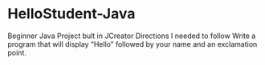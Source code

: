 # HelloStudent-Java
Beginner Java Project bult in JCreator
Directions I needed to follow
Write a program that will display “Hello” followed by your name and an exclamation point.
